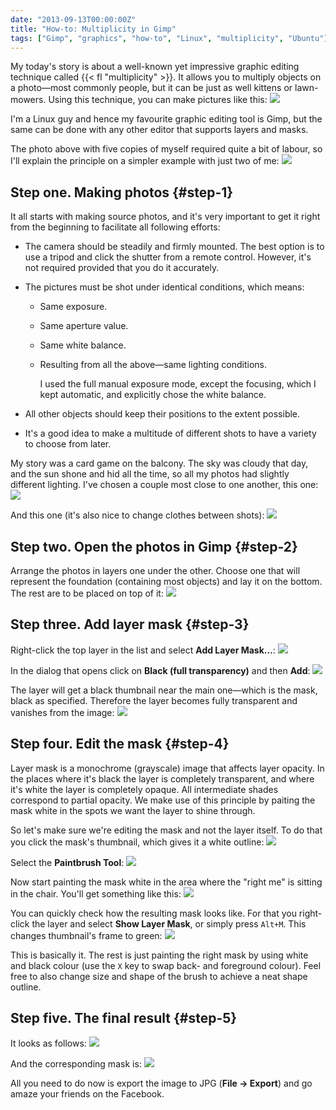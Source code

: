 ```yaml
---
date: "2013-09-13T00:00:00Z"
title: "How-to: Multiplicity in Gimp"
tags: ["Gimp", "graphics", "how-to", "Linux", "multiplicity", "Ubuntu"]
---
```


My today's story is about a well-known yet impressive graphic editing technique called {{< fl "multiplicity" >}}. It allows you to multiply objects on a photo—most commonly people, but it can be just as well kittens or lawn-mowers. Using this technique, you can make pictures like this:
![](img:2.bp.blogspot.com/-hg95nA5TCEM/UjLjT3RlumI/AAAAAAAAafw/gAkDwzOZWnw/s1600/2011-11-19+-+rehearsal.picasaweb.jpg:a)

I'm a Linux guy and hence my favourite graphic editing tool is Gimp, but the same can be done with any other editor that supports layers and masks.

<!--more-->

The photo above with five copies of myself required quite a bit of labour, so I'll explain the principle on a simpler example with just two of me:
![](img:1.bp.blogspot.com/-YGBNhJpjqGo/UjLmw1hXaSI/AAAAAAAAaf8/1s2rNmx9aoM/s1600/double_me_balcony.picasaweb.jpg:a)

## Step one. Making photos {#step-1}

It all starts with making source photos, and it's very important to get it right from the beginning to facilitate all following efforts:

* The camera should be steadily and firmly mounted. The best option is to use a tripod and click the shutter from a remote control. However, it's not required provided that you do it accurately.
* The pictures must be shot under identical conditions, which means:
  * Same exposure.
  * Same aperture value.
  * Same white balance.
  * Resulting from all the above—same lighting conditions.

    I used the full manual exposure mode, except the focusing, which I kept automatic, and explicitly chose the white balance.

* All other objects should keep their positions to the extent possible.
* It's a good idea to make a multitude of different shots to have a variety to choose from later.

My story was a card game on the balcony. The sky was cloudy that day, and the sun shone and hid all the time, so all my photos had slightly different lighting. I've chosen a couple most close to one another, this one:
![](img:4.bp.blogspot.com/-KW9IRHsq58c/UjLm7ge3H7I/AAAAAAAAagE/hvTNAAbxjhw/s1600/dsc01462.picasaweb.jpg:a)

And this one (it's also nice to change clothes between shots):
![](img:4.bp.blogspot.com/-rz7uSa9xT88/UjLm8_m3E9I/AAAAAAAAagM/KbMmi95rN8w/s1600/dsc01471.picasaweb.jpg:a)

## Step two. Open the photos in Gimp {#step-2}

Arrange the photos in layers one under the other. Choose one that will represent the foundation (containing most objects) and lay it on the bottom. The rest are to be placed on top of it:
![](img:4.bp.blogspot.com/-qM2RbQtRPJg/UjLyKBSUbAI/AAAAAAAAag4/dpiYi4h8QGU/s1600/gimp-001-1.picasaweb.png:a)

## Step three. Add layer mask {#step-3}

Right-click the top layer in the list and select **Add Layer Mask…**:
![](img:3.bp.blogspot.com/-LfiQnXG1pkE/UjLyLyVu_ZI/AAAAAAAAahA/UMOIAMU5-bY/s1600/gimp-001-2.picasaweb.png:a)

In the dialog that opens click on **Black (full transparency)** and then **Add**:
![](img:4.bp.blogspot.com/-EfdUhkwiPfk/UjLyNIQdNmI/AAAAAAAAahI/stlzYAG50sM/s1600/gimp-002.picasaweb.png:a)

The layer will get a black thumbnail near the main one—which is the mask, black as specified. Therefore the layer becomes fully transparent and vanishes from the image:
![](img:2.bp.blogspot.com/-UwiarGBzSUA/UjLyPMVqBuI/AAAAAAAAahQ/5pItACYqZvY/s1600/gimp-003-1.picasaweb.png:a)

## Step four. Edit the mask {#step-4}

Layer mask is a monochrome (grayscale) image that affects layer opacity. In the places where it's black the layer is completely transparent, and where it's white the layer is completely opaque. All intermediate shades correspond to partial opacity. We make use of this principle by paiting the mask white in the spots we want the layer to shine through.

So let's make sure we're editing the mask and not the layer itself. To do that you click the mask's thumbnail, which gives it a white outline:
![](img:1.bp.blogspot.com/-gz_13DDoLOQ/UjLyRq_o2TI/AAAAAAAAahY/pB1p3Yv3SPU/s1600/gimp-003-2.picasaweb.png:a)

Select the **Paintbrush Tool**:
![](img:1.bp.blogspot.com/-_-t0_SQjvwM/UjLyTB_31DI/AAAAAAAAahg/7zHdVxbqwBw/s1600/gimp-003-3.picasaweb.png:a)

Now start painting the mask white in the area where the "right me" is sitting in the chair. You'll get something like this:
![](img:4.bp.blogspot.com/-F_Kxyeh7_4s/UjLyU6cWu-I/AAAAAAAAaho/58xEqzDhYUg/s1600/gimp-004.picasaweb.png:a)

You can quickly check how the resulting mask looks like. For that you right-click the layer and select **Show Layer Mask**, or simply press `Alt+M`. This changes thumbnail's frame to green:
![](img:4.bp.blogspot.com/-fRL5EgorcYI/UjLyWJaEjYI/AAAAAAAAahw/_pBaK2XHnCo/s1600/gimp-005.picasaweb.png:a)

This is basically it. The rest is just painting the right mask by using white and black colour (use the `X` key to swap back- and foreground colour). Feel free to also change size and shape of the brush to achieve a neat shape outline.

## Step five. The final result {#step-5}

It looks as follows:
![](img:2.bp.blogspot.com/-CFxqkAquRh0/UjLyXXtWJ6I/AAAAAAAAah4/WCUc4zWA_4I/s1600/gimp-006.picasaweb.png:a)

And the corresponding mask is:
![](img:2.bp.blogspot.com/-qtcswdNjEhU/UjLyYtEIBCI/AAAAAAAAaiA/n8LPYj0kOgw/s1600/gimp-007.picasaweb.png:a)

All you need to do now is export the image to JPG (**File → Export**) and go amaze your friends on the Facebook.
